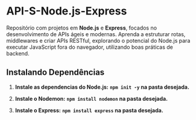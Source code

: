 # API-S-Node.js-Express
Repositório com projetos em **Node.js** e **Express**, focados no desenvolvimento de APIs ágeis e modernas. Aprenda a estruturar rotas, middlewares e criar APIs RESTful, explorando o potencial do Node.js para executar JavaScript fora do navegador, utilizando boas práticas de backend.

## Instalando Dependências

1. **Instale as dependencias do Node.js:**
    **```npm init -y``` na pasta desejada.**

2. **Instale o Nodemon:**
    **```npm install nodemon``` na pasta desejada.**

3. **Instale o Express:**
    **```npm install express``` na pasta desejada.**